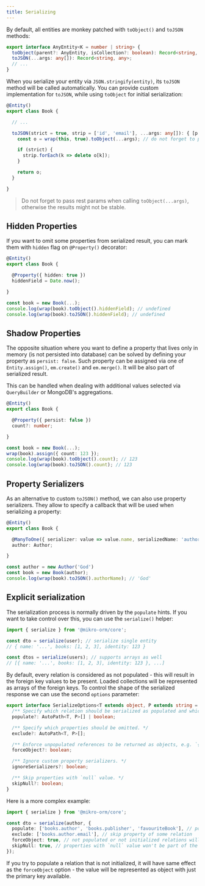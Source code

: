 ```yaml
---
title: Serializing
---
```


By default, all entities are monkey patched with `toObject()` and `toJSON` methods:

```ts
export interface AnyEntity<K = number | string> {
  toObject(parent?: AnyEntity, isCollection?: boolean): Record<string, any>;
  toJSON(...args: any[]): Record<string, any>;
  // ...
}
```

When you serialize your entity via `JSON.stringify(entity)`, its `toJSON` method will be called automatically. You can provide custom implementation for `toJSON`, while using `toObject` for initial serialization:

```ts
@Entity()
export class Book {

  // ...

  toJSON(strict = true, strip = ['id', 'email'], ...args: any[]): { [p: string]: any } {
    const o = wrap(this, true).toObject(...args); // do not forget to pass rest params here

    if (strict) {
      strip.forEach(k => delete o[k]);
    }

    return o;
  }

}
```

> Do not forget to pass rest params when calling `toObject(...args)`, otherwise the results might not be stable.

## Hidden Properties

If you want to omit some properties from serialized result, you can mark them with `hidden` flag on `@Property()` decorator:

```ts
@Entity()
export class Book {

  @Property({ hidden: true })
  hiddenField = Date.now();

}

const book = new Book(...);
console.log(wrap(book).toObject().hiddenField); // undefined
console.log(wrap(book).toJSON().hiddenField); // undefined
```

## Shadow Properties

The opposite situation where you want to define a property that lives only in memory (is not persisted into database) can be solved by defining your property as `persist: false`. Such property can be assigned via one of `Entity.assign()`, `em.create()` and `em.merge()`. It will be also part of serialized result.

This can be handled when dealing with additional values selected via `QueryBuilder` or MongoDB's aggregations.

```ts
@Entity()
export class Book {

  @Property({ persist: false })
  count?: number;

}

const book = new Book(...);
wrap(book).assign({ count: 123 });
console.log(wrap(book).toObject().count); // 123
console.log(wrap(book).toJSON().count); // 123
```

## Property Serializers

As an alternative to custom `toJSON()` method, we can also use property serializers. They allow to specify a callback that will be used when serializing a property:

```ts
@Entity()
export class Book {

  @ManyToOne({ serializer: value => value.name, serializedName: 'authorName' })
  author: Author;

}

const author = new Author('God')
const book = new Book(author);
console.log(wrap(book).toJSON().authorName); // 'God'
```

## Explicit serialization

The serialization process is normally driven by the `populate` hints. If you want to take control over this, you can use the `serialize()` helper:

```ts
import { serialize } from '@mikro-orm/core';

const dto = serialize(user); // serialize single entity
// { name: '...', books: [1, 2, 3], identity: 123 }

const dtos = serialize(users); // supports arrays as well
// [{ name: '...', books: [1, 2, 3], identity: 123 }, ...]
```

By default, every relation is considered as not populated - this will result in the foreign key values to be present. Loaded collections will be represented as arrays of the foreign keys. To control the shape of the serialized response we can use the second `options` parameter:

```ts
export interface SerializeOptions<T extends object, P extends string = never> {
  /** Specify which relation should be serialized as populated and which as a FK. */
  populate?: AutoPath<T, P>[] | boolean;

  /** Specify which properties should be omitted. */
  exclude?: AutoPath<T, P>[];

  /** Enforce unpopulated references to be returned as objects, e.g. `{ author: { id: 1 } }` instead of `{ author: 1 }`. */
  forceObject?: boolean;

  /** Ignore custom property serializers. */
  ignoreSerializers?: boolean;

  /** Skip properties with `null` value. */
  skipNull?: boolean;
}
```

Here is a more complex example:

```ts
import { serialize } from '@mikro-orm/core';

const dto = serialize(author, {
  populate: ['books.author', 'books.publisher', 'favouriteBook'], // populate some relations
  exclude: ['books.author.email'], // skip property of some relation
  forceObject: true, // not populated or not initialized relations will result in object, e.g. `{ author: { id: 1 } }`
  skipNull: true, // properties with `null` value won't be part of the result
});
```

If you try to populate a relation that is not initialized, it will have same effect as the `forceObject` option - the value will be represented as object with just the primary key available.
